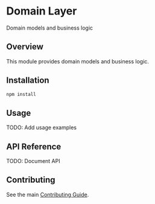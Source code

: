 # Domain Layer

Domain models and business logic

## Overview

This module provides domain models and business logic.

## Installation

```bash
npm install
```

## Usage

TODO: Add usage examples

## API Reference

TODO: Document API

## Contributing

See the main [Contributing Guide](../../docs/CONTRIBUTING.md).
